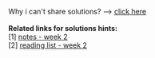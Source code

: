 Why i can't share solutions? --> <a href="https://github.com/ashumeow/Genomic-Data-Science-Specialization/blob/master/1---Introduction-to-Genomic-Technologies/Week-0/course_conduct.md">click here</a><br>
<br>
<b>Related links for solutions hints:</b><br>
[1] <a href="https://github.com/ashumeow/Genomic-Data-Science-Specialization/tree/master/1---Introduction-to-Genomic-Technologies/Week-2/notes">notes - week 2</a><br>
[2] <a href="https://github.com/ashumeow/Genomic-Data-Science-Specialization/blob/master/1---Introduction-to-Genomic-Technologies/Week-2/reading-list.md">reading list - week 2</a><br>
